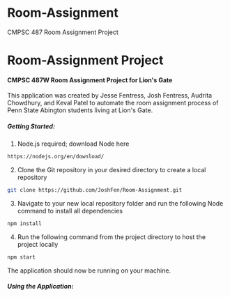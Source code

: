 # Room-Assignment
CMPSC 487 Room Assignment Project

# Room-Assignment Project
#### CMPSC 487W Room Assignment Project for Lion's Gate
This application was created by Jesse Fentress, Josh Fentress,
Audrita Chowdhury, and Keval Patel to automate the room 
assignment process of Penn State Abington students living at
Lion's Gate.

##### Getting Started:

1. Node.js required; download Node here
```bash
https://nodejs.org/en/download/
```

2. Clone the Git repository in your desired directory to 
create a local repository
```bash
git clone https://github.com/JoshFen/Room-Assignment.git
```

3. Navigate to your new local repository folder and run
the following Node command to install all dependencies
```bash
npm install
```

4. Run the following command from the project directory
to host the project locally
```bash
npm start
```

The application should now be running on your machine.

##### Using the Application:

